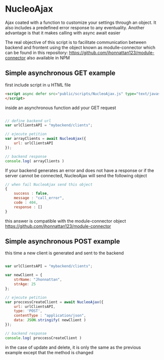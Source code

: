 # NucleoAjax
Ajax coated with a function to customize your settings through an object.
It also includes a predefined error response to any eventuality.
Another advantage is that it makes calling with async await easier

The real objective of this script is to facilitate communication between backend and frontent using the object known as modulle-connector which can be found in this repository:
https://github.com/jhonnattan123/module-connector also available in NPM

## Simple asynchronous GET example

first include script in u HTML file

```html
<script async defer src="public/scripts/NucleoAjax.js" type="text/javascript">
</script>
```

inside an asynchronous function add your GET request

```javascript

// define backend url
var urlClientsAPI = "mybackend/clients";

// ejecute petition
var arrayClients = await NucleoAjax({
    url: urlClientsAPI
});

// backend response
console.log( arrayClients )

```

If your backend generates an error and does not have a response or if the server cannot be connected, NucleoAjax will send the following object

```javascript
// when fail NucleoAjax send this object
{
    success : false,
    message : "call_error",
    code : 404,
    response : []
}
```

this answer is compatible with the module-connector object
https://github.com/jhonnattan123/module-connector

## Simple asynchronous POST example


this time a new client is generated and sent to the backend

```javascript

var urlClientsAPI = "mybackend/clients";

var newClient = {
    strName: "Jhonnattan",
    strAge: 25
};

// ejecute petition
var proccessCreateClient = await NucleoAjax({
    url: urlClientsAPI,
    type: 'POST',
    contentType : "application/json",
    data: JSON.stringify( newClient )
});

// backend response
console.log( proccessCreateClient )

```
in the case of update and delete, it is only the same as the previous example except that the method is changed
